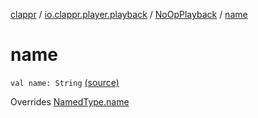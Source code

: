 [clappr](../../index.md) / [io.clappr.player.playback](../index.md) / [NoOpPlayback](index.md) / [name](.)

# name

`val name: String` [(source)](https://github.com/clappr/clappr-android/tree/dev/clappr/src/main/kotlin/io/clappr/player/playback/NoOpPlayback.kt#L9)

Overrides [NamedType.name](../../io.clappr.player.base/-named-type/name.md)

